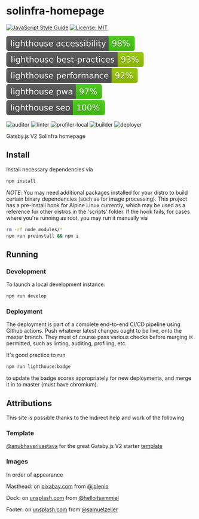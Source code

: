 # solinfra-homepage

[![JavaScript Style Guide](https://img.shields.io/badge/code_style-standard-brightgreen.svg)](https://standardjs.com)
[![License: MIT](https://img.shields.io/badge/license-MIT-blue.svg)](LICENSE)

![Lighthouse Accessbility badge](assets/badges/lighthouse/lighthouse_accessibility.svg)
![Lighthouse Best Practices badge](assets/badges/lighthouse/lighthouse_best-practices.svg)
![Lighthouse Performance badge](assets/badges/lighthouse/lighthouse_performance.svg)
![Lighthouse PWA badge](assets/badges/lighthouse/lighthouse_pwa.svg)
![Lighthouse SEO badge](assets/badges/lighthouse/lighthouse_seo.svg)

![auditor](https://github.com/D-Nice/solinfra-homepage/workflows/auditor/badge.svg)
![linter](https://github.com/D-Nice/solinfra-homepage/workflows/linter/badge.svg)
![profiler-local](https://github.com/D-Nice/solinfra-homepage/workflows/profiler-local/badge.svg)
![builder](https://github.com/D-Nice/solinfra-homepage/workflows/builder/badge.svg)
![deployer](https://github.com/D-Nice/solinfra-homepage/workflows/deployer/badge.svg)

Gatsby.js V2 Solinfra homepage

## Install

Install necessary dependencies via

```sh
npm install
```

*NOTE*: You may need additional packages installed for your distro to build
certain binary dependencies (such as for image processing). This project has a
pre-install hook for Alpine Linux currently, which may be used as a reference
for other distros in the 'scripts' folder. If the hook fails, for cases where
you're running as root, you may run it manually via

```sh
rm -rf node_modules/*
npm run preinstall && npm i
```

## Running

### Development

To launch a local development instance:

```sh
npm run develop
```

### Deployment

The deployment is part of a complete end-to-end CI/CD pipeline using Github
actions. Push whatever latest changes ought to be live, onto the master branch.
They must of course pass various checks before merging is permitted, such as
linting, auditing, profiling, etc.

It's good practice to run

```sh
npm run lighthouse:badge
```

to update the badge scores appropriately for new deployments, and merge it in to
master (must have chromium).

## Attributions

This site is possible thanks to the indirect help and work of the following

### Template

[@anubhavsrivastava](https://github.com/anubhavsrivastava) for the great
Gatsby.js V2 starter [template](https://github.com/anubhavsrivastava/gatsby-starter-grayscale)

### Images

In order of appearance

Masthead: on [pixabay.com](https://pixabay.com/) from [@jplenio](https://www.instagram.com/jplenio/)

Dock: on [unsplash.com](https://unsplash.com/) from [@helloitsammiel](https://unsplash.com/@helloitsammiel)

Footer: on [unsplash.com](https://unsplash.com/) from [@samuelzeller](https://unsplash.com/@samuelzeller)
